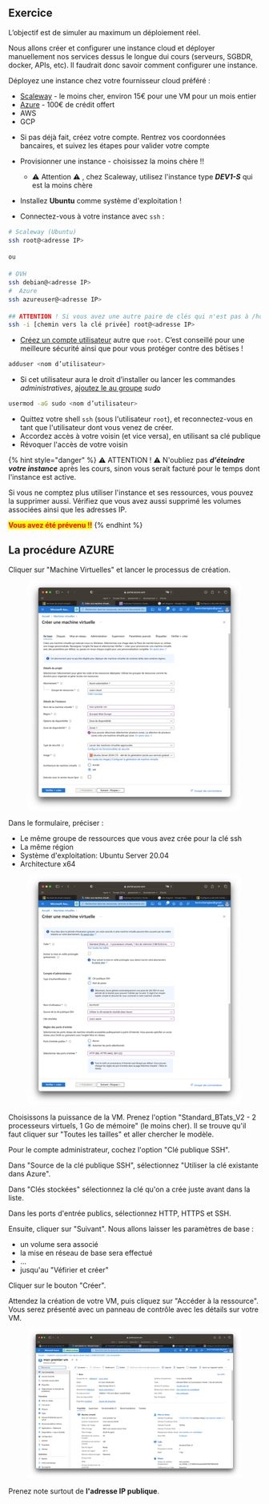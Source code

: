 ## Exercice

L’objectif est de simuler au maximum un déploiement réel.

Nous allons créer et configurer une instance cloud et déployer manuellement nos services dessus le longue dui cours (serveurs, SGBDR, docker, APIs, etc). Il faudrait donc savoir comment configurer une instance.

Déployez une instance chez votre fournisseur cloud préféré :
-  [Scaleway](https://www.scaleway.com/) - le moins cher, environ 15€ pour une VM pour un mois entier
-  [Azure](https://portal.azure.com) - 100€ de crédit offert
-  AWS
-  GCP

* Si pas déjà fait, créez votre compte. Rentrez vos coordonnées bancaires, et suivez les étapes pour valider votre compte 

* Provisionner une instance - choisissez la moins chère !!  
  * &#x20;:warning: Attention :warning: , chez Scaleway, utilisez l'instance type _**DEV1-S**_ qui est la moins chère
* Installez **Ubuntu** comme système d'exploitation !
* Connectez-vous à votre instance avec `ssh` :

```bash
# Scaleway (Ubuntu)
ssh root@<adresse IP>

ou

# OVH
ssh debian@<adresse IP>
#  Azure
ssh azureuser@<adresse IP>

## ATTENTION ! Si vous avez une autre paire de clés qui n'est pas à /home/[UTILISATEUR]/.ssh :
ssh -i [chemin vers la clé privée] root@<adresse IP>
```

* [Créez un compte utilisateur](../050-droits/qui.md) autre que `root`. C’est conseillé pour une meilleure sécurité ainsi que pour vous protéger contre des bêtises !

```bash
adduser <nom d’utilisateur>
```

* Si cet utilisateur aura le droit d’installer ou lancer les commandes _administratives_, [ajoutez le au groupe](../050-droits/qui.md) _sudo_

```bash
usermod -aG sudo <nom d’utilisateur>
```

* Quittez votre shell `ssh` (sous l'utilisateur `root`), et reconnectez-vous en tant que l'utilisateur dont vous venez de créer.
* Accordez accès à votre voisin (et vice versa), en utilisant sa clé publique
* Révoquer l'accès de votre voisin


{% hint style="danger" %}
:warning: ATTENTION ! :warning:  N'oubliez pas _**d'éteindre votre instance**_ après les cours, sinon vous serait facturé pour le temps dont l'instance est active.

Si vous ne comptez plus utiliser l'instance et ses ressources, vous pouvez la supprimer aussi. Vérifiez que vous avez aussi supprimé les volumes associées ainsi que les adresses IP.

<mark style="color:red;">**Vous avez été prévenu !!**</mark>
{% endhint %}


## La procédure AZURE


Cliquer sur "Machine Virtuelles" et lancer le processus de création.

<figure><img src="./img/vm01.png" alt=""><figcaption></figcaption></figure>

Dans le formulaire, préciser :

* Le même groupe de ressources que vous avez crée pour la clé ssh
* La même région
* Système d'exploitation: Ubuntu Server 20.04
* Architecture x64

<figure><img src="./img/vm02.png" alt=""><figcaption></figcaption></figure>

Choisissons la puissance de la VM. Prenez l'option "Standard\_BTats\_V2 - 2 processeurs virtuels, 1 Go de mémoire" (le moins cher). Il se trouve qu'il faut cliquer sur "Toutes les tailles" et aller chercher le modèle.

Pour le compte administrateur, cochez l'option "Clé publique SSH".

Dans "Source de la clé publique SSH", sélectionnez "Utiliser la clé existante dans Azure".

Dans "Clés stockées" sélectionnez la clé qu'on a crée juste avant dans la liste.

Dans les ports d'entrée publics, sélectionnez HTTP, HTTPS et SSH.

Ensuite, cliquer sur "Suivant". Nous allons laisser les paramètres de base :

* un volume sera associé
* la mise en réseau de base sera effectué
* ...
* jusqu'au "Véfirier et créer"

Cliquer sur le bouton "Créer".

Attendez la création de votre VM, puis cliquez sur "Accéder à la ressource". Vous serez présenté avec un panneau de contrôle avec les détails sur votre VM.

<figure><img src="./img/azure03.png" alt=""><figcaption></figcaption></figure>

Prenez note surtout de **l'adresse IP publique**.

